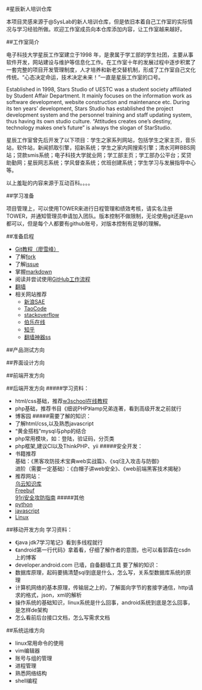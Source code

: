#星辰新人培训仓库

本项目灵感来源于@SysLab的新人培训仓库，但是依旧本着自己工作室的实际情况与学习经验所做。欢迎工作室成员向本仓库添加内容，让工作室越来越好。

##工作室简介

电子科技大学星辰工作室建立于1998 年，是隶属于学工部的学生社团，主要从事软件开发，网站建设与维护等信息化工作。在工作室十年的发展过程中逐步积累了一套完整的项目开发管理制度，人才培养和新老交替机制，形成了工作室自己文化传统。“心态决定命运，技术决定未来！”一直是星辰工作室的口号。

Established in 1998, Stars Studio of UESTC was a student society affiliated by Student Affair Department. It mainly focuses on the information work as software development, website construction and maintenance etc. During its ten years’ development, Stars Studio has established the project development system and the personnel training and staff updating system, thus having its own studio culture. “Attitudes creates one’s destiny, technology makes one’s future” is always the slogan of StarStudio.

星辰工作室曾先后开发了以下项目：学生之家系列网站，包括学生之家主页，音乐站，软件站，新闻抓取引擎，招新系统；学生之家内网搜索引擎；清水河畔BBS网站；贷款smis系统；电子科技大学就业网；学工部主页；学工部办公平台；奖贷助勤网；星辰网志系统；学风督查系统；优班创建系统；学生学习与发展指导中心等。

以上羞耻的内容来源于互动百科。。。。

##学习准备

项目管理上，可以使用TOWER来进行日程管理和绩效考核，请实名注册TOWER，并通知管理员申请加入团队。版本控制不做限制，无论使用git还是svn都可以，但是每个人都要有github账号，对版本控制有足够的理解。

##准备启程

 - [Git教程（廖雪峰）](http://www.liaoxuefeng.com/wiki/0013739516305929606dd18361248578c67b8067c8c017b000)
 - 了解[fork](https://guides.github.com/activities/forking/)
 - 了解[issue](https://guides.github.com/features/issues/)
 - 掌握[markdown](https://guides.github.com/features/mastering-markdown/)
 - 阅读并尝试使用[GitHub工作流程](https://guides.github.com/introduction/flow/)
 - [翻墙](http://www.appifan.com/jc/201209/35517.html)
 - 相关网站推荐
    * [新浪SAE](http://sae.sina.com.cn/)
    * [TaoCode](http://code.taobao.org/)
    * [stackoverflow](https://stackoverflow.com/)
    * [伯乐在线](http://blog.jobbole.com/)
    * [知乎](http://www.zhihu.com)
    * [翻墙神器ss](https://github.com/shadowsocks/shadowsocks)

##产品测试方向

##界面设计方向

##前端开发方向

##后端开发方向
#####学习资料：
* html/css基础，推荐[w3school在线教程](http://www.w3school.com.cn)
* php基础，推荐书目《细说PHP》lamp兄弟连著，看到高级开发之前就行
* 博客园
#####需要了解的知识：
* 了解html/css,以及熟悉javascript
* “黄金搭档”mysql与php的结合
* php常用模块，如：登陆，验证码，分页类
* php框架,建议CI以及ThinkPHP、yii
#####安全开发：
* 书籍推荐<br>
基础：《黑客攻防技术宝典web实战篇》、《sql注入攻击与防御》<br>
进阶（需要一定基础）：《白帽子讲web安全》、《web前端黑客技术揭秘》
* 推荐网站：<br>
[乌云知识库](http://drops.wooyun.org)<br>
[Freebuf](http://www.freebuf.com)<br>
[91ri安全攻防指南](https://www.91ri.org/)
#####其他
* [python](http://www.liaoxuefeng.com/wiki/001374738125095c955c1e6d8bb493182103fac9270762a000/)
* [javascript](http://www.liaoxuefeng.com/wiki/001434446689867b27157e896e74d51a89c25cc8b43bdb3000)
* [Linux](http://vbird.dic.ksu.edu.tw/)

##移动开发方向
学习资料：
- 《java jdk7学习笔记》看到多线程就行
- 《android第一行代码》拿着看，仔细了解作者的意图，也可以看郭霖在csdn上的博客
- developer.android.com 已墙，自备翻墙工具
要了解的知识：
- 数据库原理，起码要搞清楚sql到底是什么，怎么写，关系型数据库系统的原理
- 计算机网络的基本原理，传输层之上的，了解面向字节的套接字通信，http请求的格式，json，xml的解析
- 操作系统的基础知识，linux系统是什么回事，android系统到底是怎么回事，是怎样de架构
- 怎么看前后台接口文档，怎么写需求文档

##系统运维方向
- linux常用命令的使用
- vim编辑器
- 账号与组的管理
- 进程管理
- 熟悉网络结构
- shell编程

